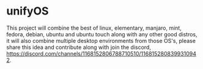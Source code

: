 # unifyOS
This project will combine the best of linux, elementary, manjaro, mint, fedora, debian, ubuntu and ubuntu touch along with any other good distros, it will also combine multiple desktop environments from those OS's, please share this idea and contribute along with join the discord, https://discord.com/channels/1168152806788710510/1168152808399310942.
